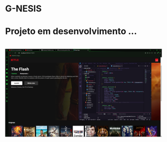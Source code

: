 # G-NESIS
<h1> Projeto em desenvolvimento ...<h1>

![Logo of the project](https://github.com/Orlandoj77/Netflix-clone/blob/main/public/cap1.PNG)
